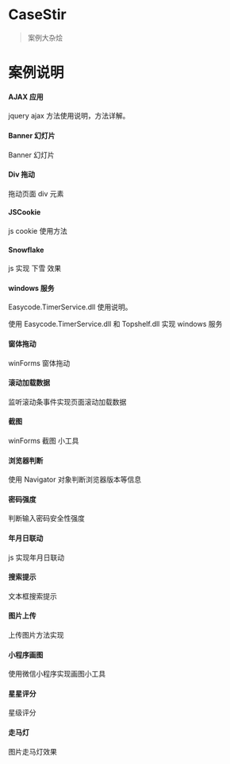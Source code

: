 # CaseStir

 > 案例大杂烩

# 案例说明

#### AJAX 应用

jquery ajax 方法使用说明，方法详解。

#### Banner 幻灯片

Banner 幻灯片

#### Div 拖动

拖动页面 div 元素

#### JSCookie

js cookie 使用方法

#### Snowflake

js 实现 下雪 效果

#### windows 服务

Easycode.TimerService.dll 使用说明。

使用 Easycode.TimerService.dll 和 Topshelf.dll 实现 windows 服务

#### 窗体拖动

winForms 窗体拖动

#### 滚动加载数据

监听滚动条事件实现页面滚动加载数据

#### 截图

winForms 截图 小工具

#### 浏览器判断

使用 Navigator 对象判断浏览器版本等信息

#### 密码强度

判断输入密码安全性强度

#### 年月日联动

js 实现年月日联动

#### 搜索提示

文本框搜索提示

#### 图片上传

上传图片方法实现

#### 小程序画图

使用微信小程序实现画图小工具

#### 星星评分

星级评分

#### 走马灯

图片走马灯效果